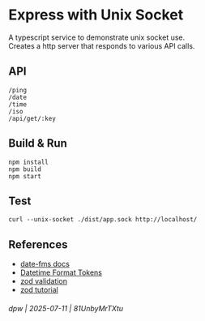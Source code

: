 # Express with Unix Socket

A typescript service to demonstrate unix socket use.  
Creates a http server that responds to various API calls.

## API

```
/ping
/date
/time
/iso
/api/get/:key
```

## Build & Run

```
npm install
npm build
npm start
```

## Test

`curl --unix-socket ./dist/app.sock http://localhost/`

## References

* [date-fms docs](https://date-fns.org/v4.1.0/docs/Getting-Started)
* [Datetime Format Tokens](https://www.unicode.org/reports/tr35/tr35-dates.html#Date_Field_Symbol_Table)
* [zod validation](https://zod.dev/)
* [zod tutorial](https://www.youtube.com/watch?v=L6BE-U3oy80&t=33s)

###### dpw | 2025-07-11 | 81UnbyMrTXtu
